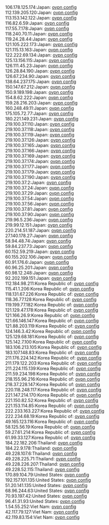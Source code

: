 106.178.125.174:Japan: [ovpn config](vpn/106_178_125_174.ovpn)  
112.139.205.120:Japan: [ovpn config](vpn/112_139_205_120.ovpn)  
113.153.142.122:Japan: [ovpn config](vpn/113_153_142_122.ovpn)  
116.82.6.59:Japan: [ovpn config](vpn/116_82_6_59.ovpn)  
117.55.7.178:Japan: [ovpn config](vpn/117_55_7_178.ovpn)  
118.240.70.11:Japan: [ovpn config](vpn/118_240_70_11.ovpn)  
119.24.28.44:Japan: [ovpn config](vpn/119_24_28_44.ovpn)  
121.105.222.173:Japan: [ovpn config](vpn/121_105_222_173.ovpn)  
121.115.13.163:Japan: [ovpn config](vpn/121_115_13_163.ovpn)  
122.222.69.134:Japan: [ovpn config](vpn/122_222_69_134.ovpn)  
125.13.156.115:Japan: [ovpn config](vpn/125_13_156_115.ovpn)  
126.111.45.23:Japan: [ovpn config](vpn/126_111_45_23.ovpn)  
126.28.84.190:Japan: [ovpn config](vpn/126_28_84_190.ovpn)  
126.67.234.90:Japan: [ovpn config](vpn/126_67_234_90.ovpn)  
138.64.237.175:Japan: [ovpn config](vpn/138_64_237_175.ovpn)  
150.147.67.212:Japan: [ovpn config](vpn/150_147_67_212.ovpn)  
150.9.189.198:Japan: [ovpn config](vpn/150_9_189_198.ovpn)  
154.8.62.222:Japan: [ovpn config](vpn/154_8_62_222.ovpn)  
159.28.216.203:Japan: [ovpn config](vpn/159_28_216_203.ovpn)  
160.248.49.11:Japan: [ovpn config](vpn/160_248_49_11.ovpn)  
175.105.72.77:Japan: [ovpn config](vpn/175_105_72_77.ovpn)  
180.221.149.231:Japan: [ovpn config](vpn/180_221_149_231.ovpn)  
219.100.37.110:Japan: [ovpn config](vpn/219_100_37_110.ovpn)  
219.100.37.118:Japan: [ovpn config](vpn/219_100_37_118.ovpn)  
219.100.37.119:Japan: [ovpn config](vpn/219_100_37_119.ovpn)  
219.100.37.126:Japan: [ovpn config](vpn/219_100_37_126.ovpn)  
219.100.37.165:Japan: [ovpn config](vpn/219_100_37_165.ovpn)  
219.100.37.166:Japan: [ovpn config](vpn/219_100_37_166.ovpn)  
219.100.37.169:Japan: [ovpn config](vpn/219_100_37_169.ovpn)  
219.100.37.174:Japan: [ovpn config](vpn/219_100_37_174.ovpn)  
219.100.37.177:Japan: [ovpn config](vpn/219_100_37_177.ovpn)  
219.100.37.179:Japan: [ovpn config](vpn/219_100_37_179.ovpn)  
219.100.37.190:Japan: [ovpn config](vpn/219_100_37_190.ovpn)  
219.100.37.2:Japan: [ovpn config](vpn/219_100_37_2.ovpn)  
219.100.37.24:Japan: [ovpn config](vpn/219_100_37_24.ovpn)  
219.100.37.29:Japan: [ovpn config](vpn/219_100_37_29.ovpn)  
219.100.37.54:Japan: [ovpn config](vpn/219_100_37_54.ovpn)  
219.100.37.56:Japan: [ovpn config](vpn/219_100_37_56.ovpn)  
219.100.37.81:Japan: [ovpn config](vpn/219_100_37_81.ovpn)  
219.100.37.90:Japan: [ovpn config](vpn/219_100_37_90.ovpn)  
219.96.5.236:Japan: [ovpn config](vpn/219_96_5_236.ovpn)  
219.99.12.151:Japan: [ovpn config](vpn/219_99_12_151.ovpn)  
220.214.51.187:Japan: [ovpn config](vpn/220_214_51_187.ovpn)  
27.140.178.27:Japan: [ovpn config](vpn/27_140_178_27.ovpn)  
58.94.48.74:Japan: [ovpn config](vpn/58_94_48_74.ovpn)  
59.84.237.73:Japan: [ovpn config](vpn/59_84_237_73.ovpn)  
60.152.59.219:Japan: [ovpn config](vpn/60_152_59_219.ovpn)  
60.155.202.106:Japan: [ovpn config](vpn/60_155_202_106.ovpn)  
60.91.176.6:Japan: [ovpn config](vpn/60_91_176_6.ovpn)  
60.96.25.201:Japan: [ovpn config](vpn/60_96_25_201.ovpn)  
60.98.12.248:Japan: [ovpn config](vpn/60_98_12_248.ovpn)  
92.202.199.151:Japan: [ovpn config](vpn/92_202_199_151.ovpn)  
112.184.98.211:Korea Republic of: [ovpn config](vpn/112_184_98_211.ovpn)  
115.41.1.206:Korea Republic of: [ovpn config](vpn/115_41_1_206.ovpn)  
118.131.67.226:Korea Republic of: [ovpn config](vpn/118_131_67_226.ovpn)  
118.36.77.128:Korea Republic of: [ovpn config](vpn/118_36_77_128.ovpn)  
119.199.77.182:Korea Republic of: [ovpn config](vpn/119_199_77_182.ovpn)  
121.129.47.178:Korea Republic of: [ovpn config](vpn/121_129_47_178.ovpn)  
121.166.26.9:Korea Republic of: [ovpn config](vpn/121_166_26_9.ovpn)  
121.66.146.147:Korea Republic of: [ovpn config](vpn/121_66_146_147.ovpn)  
121.88.203.119:Korea Republic of: [ovpn config](vpn/121_88_203_119.ovpn)  
124.146.3.42:Korea Republic of: [ovpn config](vpn/124_146_3_42.ovpn)  
125.129.68.181:Korea Republic of: [ovpn config](vpn/125_129_68_181.ovpn)  
125.142.7.100:Korea Republic of: [ovpn config](vpn/125_142_7_100.ovpn)  
183.106.213.105:Korea Republic of: [ovpn config](vpn/183_106_213_105.ovpn)  
183.107.148.83:Korea Republic of: [ovpn config](vpn/183_107_148_83.ovpn)  
211.176.224.142:Korea Republic of: [ovpn config](vpn/211_176_224_142.ovpn)  
211.179.122.203:Korea Republic of: [ovpn config](vpn/211_179_122_203.ovpn)  
211.224.115.139:Korea Republic of: [ovpn config](vpn/211_224_115_139.ovpn)  
211.59.234.198:Korea Republic of: [ovpn config](vpn/211_59_234_198.ovpn)  
218.155.96.216:Korea Republic of: [ovpn config](vpn/218_155_96_216.ovpn)  
218.37.228.147:Korea Republic of: [ovpn config](vpn/218_37_228_147.ovpn)  
220.118.248.117:Korea Republic of: [ovpn config](vpn/220_118_248_117.ovpn)  
221.147.214.170:Korea Republic of: [ovpn config](vpn/221_147_214_170.ovpn)  
221.150.82.52:Korea Republic of: [ovpn config](vpn/221_150_82_52.ovpn)  
221.153.114.85:Korea Republic of: [ovpn config](vpn/221_153_114_85.ovpn)  
222.233.163.227:Korea Republic of: [ovpn config](vpn/222_233_163_227.ovpn)  
222.234.68.19:Korea Republic of: [ovpn config](vpn/222_234_68_19.ovpn)  
49.165.123.116:Korea Republic of: [ovpn config](vpn/49_165_123_116.ovpn)  
58.125.56.19:Korea Republic of: [ovpn config](vpn/58_125_56_19.ovpn)  
59.27.61.214:Korea Republic of: [ovpn config](vpn/59_27_61_214.ovpn)  
61.99.33.127:Korea Republic of: [ovpn config](vpn/61_99_33_127.ovpn)  
184.22.182.206:Thailand: [ovpn config](vpn/184_22_182_206.ovpn)  
184.22.9.178:Thailand: [ovpn config](vpn/184_22_9_178.ovpn)  
49.228.107.6:Thailand: [ovpn config](vpn/49_228_107_6.ovpn)  
49.228.225.71:Thailand: [ovpn config](vpn/49_228_225_71.ovpn)  
49.228.226.207:Thailand: [ovpn config](vpn/49_228_226_207.ovpn)  
49.228.52.115:Thailand: [ovpn config](vpn/49_228_52_115.ovpn)  
170.89.104.79:United States: [ovpn config](vpn/170_89_104_79.ovpn)  
192.157.101.135:United States: [ovpn config](vpn/192_157_101_135.ovpn)  
51.20.141.135:United States: [ovpn config](vpn/51_20_141_135.ovpn)  
68.96.244.63:United States: [ovpn config](vpn/68_96_244_63.ovpn)  
70.93.197.42:United States: [ovpn config](vpn/70_93_197_42.ovpn)  
96.41.31.93:United States: [ovpn config](vpn/96_41_31_93.ovpn)  
1.54.55.252:Viet Nam: [ovpn config](vpn/1_54_55_252.ovpn)  
42.117.79.127:Viet Nam: [ovpn config](vpn/42_117_79_127.ovpn)  
42.119.83.154:Viet Nam: [ovpn config](vpn/42_119_83_154.ovpn)  
